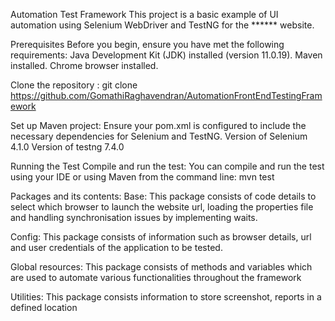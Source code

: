 Automation Test Framework This project is a basic example of UI automation using Selenium WebDriver and TestNG for the ****** website.

Prerequisites Before you begin, ensure you have met the following requirements: Java Development Kit (JDK) installed (version 11.0.19). Maven installed. Chrome browser installed.

Clone the repository : git clone  https://github.com/GomathiRaghavendran/AutomationFrontEndTestingFramework

Set up Maven project: Ensure your pom.xml is configured to include the necessary dependencies for Selenium and TestNG. Version of Selenium 4.1.0 Version of testng 7.4.0

Running the Test Compile and run the test: You can compile and run the test using your IDE or using Maven from the command line: mvn test

Packages and its contents: Base: This package consists of code details to select which browser to launch the website url, loading the properties file and handling synchronisation issues by implementing waits.

Config: This package consists of information such as browser details, url and user credentials of the application to be tested.

Global resources: This package consists of methods and variables which are used to automate various functionalities throughout the framework

Utilities: This package consists information to store screenshot, reports in a defined location
